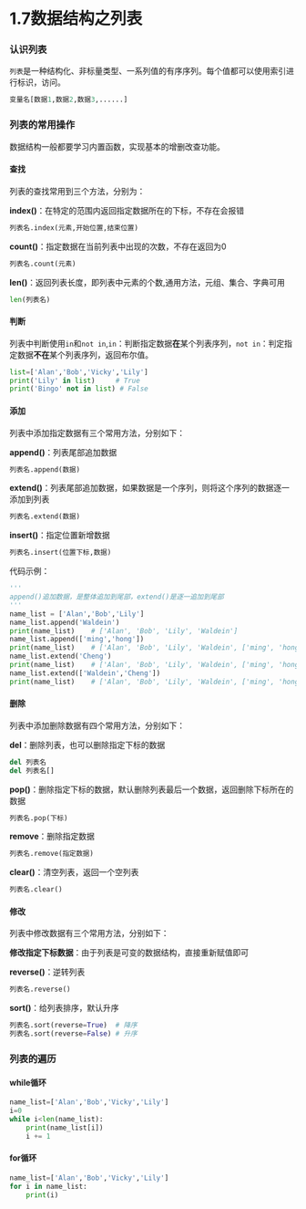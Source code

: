 # 1.7数据结构之列表

### 认识列表

`列表`是一种结构化、非标量类型、一系列值的有序序列。每个值都可以使用索引进行标识，访问。

```python
变量名[数据1,数据2,数据3,......]
```

### 列表的常用操作

数据结构一般都要学习内置函数，实现基本的增删改查功能。

#### 查找

列表的查找常用到三个方法，分别为：

**index()**：在特定的范围内返回指定数据所在的下标，不存在会报错

```python
列表名.index(元素,开始位置,结束位置)
```

**count()**：指定数据在当前列表中出现的次数，不存在返回为0

```python
列表名.count(元素)
```

**len()**：返回列表长度，即列表中元素的个数,通用方法，元组、集合、字典可用

```python
len(列表名)
```

#### 判断

列表中判断使用`in`和`not in`,`in`：判断指定数据**在**某个列表序列，`not in`：判定指定数据**不在**某个列表序列，返回布尔值。

```python
list=['Alan','Bob','Vicky','Lily']
print('Lily' in list)     # True
print('Bingo' not in list) # False
```

#### 添加

列表中添加指定数据有三个常用方法，分别如下：

**append()**：列表尾部追加数据

```python
列表名.append(数据)
```

**extend()**：列表尾部追加数据，如果数据是一个序列，则将这个序列的数据逐一添加到列表

```python
列表名.extend(数据)
```

**insert()**：指定位置新增数据

```python
列表名.insert(位置下标,数据)
```

代码示例：

```python
'''
append()追加数据，是整体追加到尾部，extend()是逐一追加到尾部
'''
name_list = ['Alan','Bob','Lily']
name_list.append('Waldein')
print(name_list)	# ['Alan', 'Bob', 'Lily', 'Waldein']
name_list.append(['ming','hong'])
print(name_list)	# ['Alan', 'Bob', 'Lily', 'Waldein', ['ming', 'hong']]
name_list.extend('Cheng')
print(name_list)	# ['Alan', 'Bob', 'Lily', 'Waldein', ['ming', 'hong'], 'C', 'h', 'e', 'n', 'g']
name_list.extend(['Waldein','Cheng'])
print(name_list)	# ['Alan', 'Bob', 'Lily', 'Waldein', ['ming', 'hong'], 'C', 'h', 'e', 'n', 'g', 'Waldein', 'Cheng']
```

#### 删除

列表中添加删除数据有四个常用方法，分别如下：

**del**：删除列表，也可以删除指定下标的数据

```python
del 列表名
del 列表名[]
```

**pop()**：删除指定下标的数据，默认删除列表最后一个数据，返回删除下标所在的数据

```python
列表名.pop(下标)
```

**remove**：删除指定数据

```python
列表名.remove(指定数据)
```

**clear()**：清空列表，返回一个空列表

```python
列表名.clear()
```

#### 修改

列表中修改数据有三个常用方法，分别如下：

**修改指定下标数据**：由于列表是可变的数据结构，直接重新赋值即可

**reverse()**：逆转列表

```python
列表名.reverse()
```

**sort()**：给列表排序，默认升序

```python
列表名.sort(reverse=True)	# 降序
列表名.sort(reverse=False)	# 升序
```

### 列表的遍历

#### while循环

```python
name_list=['Alan','Bob','Vicky','Lily']
i=0
while i<len(name_list):
    print(name_list[i])
    i += 1
```

#### for循环

```python
name_list=['Alan','Bob','Vicky','Lily']
for i in name_list:
    print(i)
```





